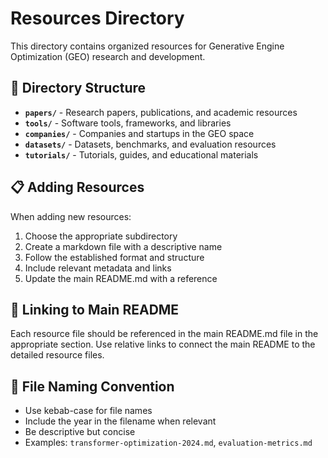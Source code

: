 # Resources Directory

This directory contains organized resources for Generative Engine Optimization (GEO) research and development.

## 📁 Directory Structure

- **`papers/`** - Research papers, publications, and academic resources
- **`tools/`** - Software tools, frameworks, and libraries
- **`companies/`** - Companies and startups in the GEO space
- **`datasets/`** - Datasets, benchmarks, and evaluation resources
- **`tutorials/`** - Tutorials, guides, and educational materials

## 📋 Adding Resources

When adding new resources:

1. Choose the appropriate subdirectory
2. Create a markdown file with a descriptive name
3. Follow the established format and structure
4. Include relevant metadata and links
5. Update the main README.md with a reference

## 🔗 Linking to Main README

Each resource file should be referenced in the main README.md file in the appropriate section. Use relative links to connect the main README to the detailed resource files.

## 📝 File Naming Convention

- Use kebab-case for file names
- Include the year in the filename when relevant
- Be descriptive but concise
- Examples: `transformer-optimization-2024.md`, `evaluation-metrics.md`
